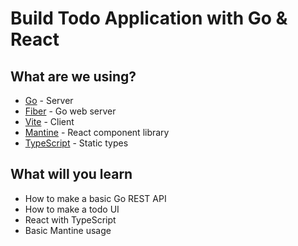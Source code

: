 # Build Todo Application with Go & React

## What are we using?

- [Go](https://go.dev/) - Server
- [Fiber](https://github.com/gofiber/fiber) - Go web server
- [Vite](https://vitejs.dev/) - Client
- [Mantine](https://mantine.dev/) - React component library
- [TypeScript](https://www.typescriptlang.org/) - Static types

## What will you learn

- How to make a basic Go REST API
- How to make a todo UI
- React with TypeScript
- Basic Mantine usage
